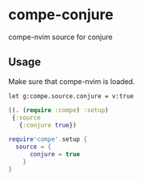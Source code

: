 # compe-conjure
compe-nvim source for conjure

## Usage 

Make sure that compe-nvim is loaded.

```vim
let g:compe.source.conjure = v:true
```

```clojure
((. (require :compe) :setup) 
 {:source 
   {:conjure true})
```

```lua
require'compe'.setup {
  source = {
      conjure = true
    }
}
```
